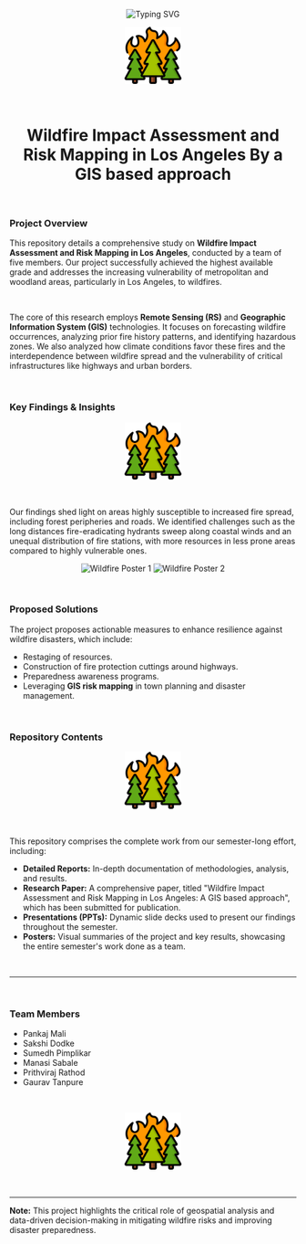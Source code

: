 <p align="center">
  <img src="https://readme-typing-svg.demolab.com?font=Fira+Code&pause=1000&color=F61C1C&center=true&vCenter=true&width=800&lines=Wildfire+Impact+Assessment+.;Risk+Mapping+in+Los+Angeles.;A+Top-Graded+Team+Project." alt="Typing SVG" />
</p>

<p align="center">
  <img src="readme-images/wildfire.png" width="100" alt="Wildfire Project Icon" />
</p>

<br>

<h1 align="center"> Wildfire Impact Assessment and Risk Mapping in Los Angeles By a GIS based approach</h1>

<br>


### Project Overview

This repository details a comprehensive study on **Wildfire Impact Assessment and Risk Mapping in Los Angeles**, conducted by a team of five members. Our project successfully achieved the highest available grade and addresses the increasing vulnerability of metropolitan and woodland areas, particularly in Los Angeles, to wildfires.

<br>

The core of this research employs **Remote Sensing (RS)** and **Geographic Information System (GIS)** technologies. It focuses on forecasting wildfire occurrences, analyzing prior fire history patterns, and identifying hazardous zones. We also analyzed how climate conditions favor these fires and the interdependence between wildfire spread and the vulnerability of critical infrastructures like highways and urban borders.

<br>

### Key Findings & Insights

<p align="center">
 <img src="readme-images/wildfire.png" width="100" alt="Wildfire Project Icon" />
</p>

<br>

Our findings shed light on areas highly susceptible to increased fire spread, including forest peripheries and roads. We identified challenges such as the long distances fire-eradicating hydrants sweep along coastal winds and an unequal distribution of fire stations, with more resources in less prone areas compared to highly vulnerable ones.

<p align="center">
  
  <img src="readme-images/research-topic-poster/FA1 POSTER GROUP 6 PAGE 1.png"  alt="Wildfire Poster 1" />
  
  <img src="readme-images/research-topic-poster/FA1 POSTER GROUP 6 PAGE 1.png"  alt="Wildfire Poster 2" />
  
</p>

<br>

### Proposed Solutions

The project proposes actionable measures to enhance resilience against wildfire disasters, which include:

* Restaging of resources.
* Construction of fire protection cuttings around highways.
* Preparedness awareness programs.
* Leveraging **GIS risk mapping** in town planning and disaster management.

<br>

### Repository Contents

<p align="center">
  <img src="readme-images/wildfire.png" width="100" alt="Wildfire Project Icon" />
</p>

<br>

This repository comprises the complete work from our semester-long effort, including:

* **Detailed Reports:** In-depth documentation of methodologies, analysis, and results.
* **Research Paper:** A comprehensive paper, titled "Wildfire Impact Assessment and Risk Mapping in Los Angeles: A GIS based approach", which has been submitted for publication.
* **Presentations (PPTs):** Dynamic slide decks used to present our findings throughout the semester.
* **Posters:** Visual summaries of the project and key results, showcasing the entire semester's work done as a team.

<br>


---

<br>

### Team Members

* Pankaj Mali
* Sakshi Dodke
* Sumedh Pimplikar
* Manasi Sabale
* Prithviraj Rathod
* Gaurav Tanpure

<br>

<p align="center">
  <img src="readme-images/wildfire.png" width="100" alt="Wildfire Project Icon" />
</p>


<br>

---

**Note:** This project highlights the critical role of geospatial analysis and data-driven decision-making in mitigating wildfire risks and improving disaster preparedness.
